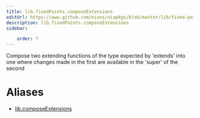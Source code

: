 ```yaml
---
title: lib.fixedPoints.composeExtensions
editUrl: https://www.github.com/nixos/nixpkgs/blob/master/lib/fixed-points.nix#L107C5
description: lib.fixedPoints.composeExtensions
sidebar:

    order: 7
---
```


Compose two extending functions of the type expected by 'extends'
into one where changes made in the first are available in the
'super' of the second


# Aliases

- [lib.composeExtensions](reference/lib/lib-composeExtensions)


